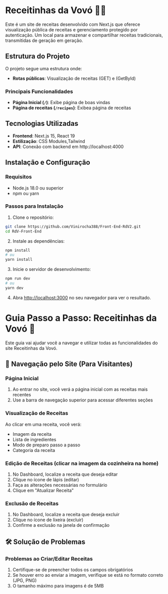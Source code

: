 # Receitinhas da Vovó 👵🍰

Este é um site de receitas desenvolvido com Next.js que oferece visualização pública de receitas e gerenciamento protegido por autenticação. Um local para armazenar e compartilhar receitas tradicionais, transmitidas de geração em geração.

## Estrutura do Projeto

O projeto segue uma estrutura onde:
- **Rotas públicas**: Visualização de receitas (GET) e (GetById)

### Principais Funcionalidades

- **Página Inicial (`/`)**: Exibe página de boas vindas
- **Página de receitas (`/recipes`)**: Exibea página de receitas



## Tecnologias Utilizadas

- **Frontend**: Next.js 15, React 19
- **Estilização**: CSS Modules,Tailwind
- **API**: Conexão com backend em http://localhost:4000

## Instalação e Configuração

### Requisitos
- Node.js 18.0 ou superior
- npm ou yarn

### Passos para Instalação

1. Clone o repositório:
```bash
git clone https://github.com/Vinirocha388/Front-End-RdV2.git
cd RdV-Front-End
```

2. Instale as dependências:
```bash
npm install
# ou
yarn install
```


3. Inicie o servidor de desenvolvimento:
```bash
npm run dev
# ou
yarn dev
```

4. Abra [http://localhost:3000](http://localhost:3000) no seu navegador para ver o resultado.


# Guia Passo a Passo: Receitinhas da Vovó 🍲

Este guia vai ajudar você a navegar e utilizar todas as funcionalidades do site Receitinhas da Vovó.

## 📱 Navegação pelo Site (Para Visitantes)

### Página Inicial
1. Ao entrar no site, você verá a página inicial com as receitas mais recentes
2. Use a barra de navegação superior para acessar diferentes seções

### Visualização de Receitas
 Ao clicar em uma receita, você verá:
   - Imagem da receita
   - Lista de ingredientes
   - Modo de preparo passo a passo
   - Categoria da receita

### Edição de Receitas (clicar na imagem da cozinheira na home)
1. No Dashboard, localize a receita que deseja editar
2. Clique no ícone de lápis (editar)
3. Faça as alterações necessárias no formulário
4. Clique em "Atualizar Receita"

### Exclusão de Receitas
1. No Dashboard, localize a receita que deseja excluir
2. Clique no ícone de lixeira (excluir)
3. Confirme a exclusão na janela de confirmação


## 🛠️ Solução de Problemas

### Problemas ao Criar/Editar Receitas
1. Certifique-se de preencher todos os campos obrigatórios
2. Se houver erro ao enviar a imagem, verifique se está no formato correto (JPG, PNG)
3. O tamanho máximo para imagens é de 5MB

